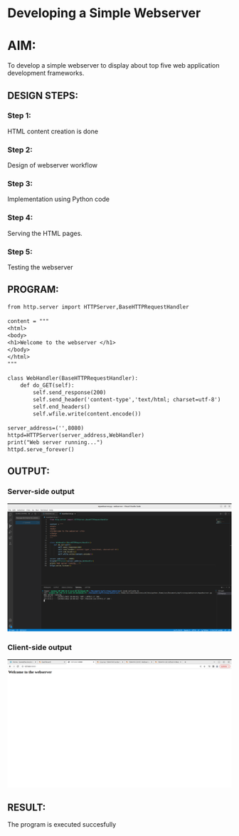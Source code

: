 # Developing a Simple Webserver

# AIM:

To develop a simple webserver to display about top five web application development frameworks.

## DESIGN STEPS:

### Step 1:

HTML content creation is done

### Step 2:

Design of webserver workflow

### Step 3:

Implementation using Python code

### Step 4:

Serving the HTML pages.

### Step 5:

Testing the webserver

## PROGRAM:
```
from http.server import HTTPServer,BaseHTTPRequestHandler

content = """
<html>
<body>
<h1>Welcome to the webserver </h1>
</body>
</html>
"""

class WebHandler(BaseHTTPRequestHandler):
    def do_GET(self):
        self.send_response(200)
        self.send_header('content-type','text/html; charset=utf-8')
        self.end_headers()
        self.wfile.write(content.encode())
        
server_address=('',8080)
httpd=HTTPServer(server_address,WebHandler)
print("Web server running...")
httpd.serve_forever() 
```

## OUTPUT:
### Server-side output

![serversideoutput](serveroutput.png)

### Client-side output

![clientoutput](clientoutput.png)


## RESULT:
The program is executed succesfully
